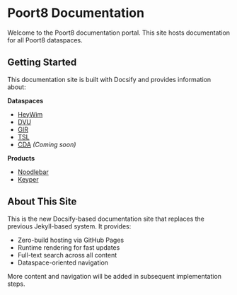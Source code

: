 # Poort8 Documentation

Welcome to the Poort8 documentation portal. This site hosts documentation for all Poort8 dataspaces.

## Getting Started

This documentation site is built with Docsify and provides information about:

**Dataspaces**
- [HeyWim](/heywim/)
- [DVU](/DVU/)
- [GIR](/GIR/)
- [TSL](/TSL/)
- [CDA](/CDA/) *(Coming soon)*

**Products**
- [Noodlebar](/noodlebar/)
- [Keyper](/keyper/)

## About This Site

This is the new Docsify-based documentation site that replaces the previous Jekyll-based system. It provides:

- Zero-build hosting via GitHub Pages
- Runtime rendering for fast updates
- Full-text search across all content
- Dataspace-oriented navigation

More content and navigation will be added in subsequent implementation steps.